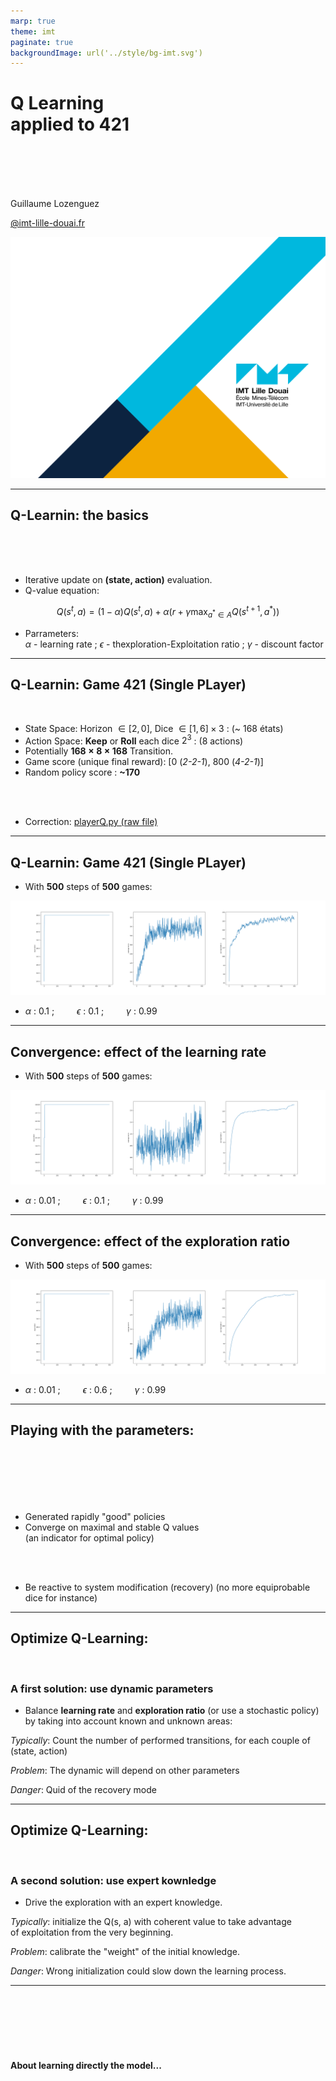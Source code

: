 ```yaml
---
marp: true
theme: imt
paginate: true
backgroundImage: url('../style/bg-imt.svg')
---
```


# Q Learning <br /> applied to 421

<br />
<br />
<br />
<br />

Guillaume Lozenguez

[@imt-lille-douai.fr](mailto:guillaume.lozenguez@imt-lille-douai.fr)

![bg](../style/bg-tittle.svg)

---

## Q-Learnin: the basics


<br />
<br />
<br />

- Iterative update on **(state, action)** evaluation.
- Q-value equation:

$$Q(s^t, a) = (1-\alpha)Q(s^t,a) + \alpha \left(r + \gamma \max_{a^*\in A} Q(s^{t+1}, a^*)\right)$$

- Parrameters:<br />*$\alpha$* - learning rate ; *$\epsilon$* - thexploration-Exploitation ratio ; *$\gamma$* - discount factor

---

## Q-Learnin: Game 421 (Single PLayer)

<br />

- State Space: Horizon $\in [2, 0]$, Dice $\in [1, 6] \times 3$ : (~ 168 états)
- Action Space: **Keep** or **Roll** each dice $2^3$ : (8 actions)
- Potentially **$168 \times 8 \times 168$** Transition.
- Game score (unique final reward): [0 (*2-2-1*), 800 (*4-2-1*)]
- Random policy score : **~170**

<br />
<br />

- Correction: [playerQ.py (raw file)](https://raw.githubusercontent.com/ceri-num/module-DUU/master/codes/playerQ.py)

---

## Q-Learnin: Game 421 (Single PLayer)

- With **500** steps of **500** games:

![](../figs/q421-v1.svg)

- *$\alpha$* : 0.1 ; *$\qquad \epsilon$* :  0.1 ; *$\qquad \gamma$* : 0.99

---

## Convergence: effect of the learning rate

- With **500** steps of **500** games:

![](../figs/q421-v2.svg)

- *$\alpha$* : 0.01 ; *$\qquad \epsilon$* :  0.1 ; *$\qquad \gamma$* : 0.99

---

## Convergence: effect of the exploration ratio

- With **500** steps of **500** games:

![](../figs/q421-v3.svg)

- *$\alpha$* : 0.01 ; *$\qquad \epsilon$* :  0.6 ; *$\qquad \gamma$* : 0.99

---

## Playing with the parameters:

<br />
<br />
<br />
<br />
<br />

- Generated rapidly "good" policies
- Converge on maximal and stable Q values <br />(an indicator for optimal policy)

<br />
<br />

- Be reactive to system modification (recovery)
  (no more equiprobable dice for instance)

---

## Optimize Q-Learning:

<br />

### A first solution: use dynamic parameters

- Balance **learning rate** and **exploration ratio** (or use a stochastic policy)<br /> by taking into account known and unknown areas:

*Typically*: Count the number of performed transitions, for each couple of (state, action)

*Problem*: The dynamic will depend on other parameters

*Danger*: Quid of the recovery mode

---

## Optimize Q-Learning:

<br />

### A second solution: use expert kownledge

- Drive the exploration with an expert knowledge.

*Typically*: initialize the Q(s, a) with coherent value to take advantage<br /> of exploitation from the very beginning.

*Problem*: calibrate the "weight" of the initial knowledge.

*Danger*: Wrong initialization could slow down the learning process.

---
<!-- --------------------------------------------------------------- -->

<br />
<br />
<br />
<br />
<br />

#### About learning directly the model...
